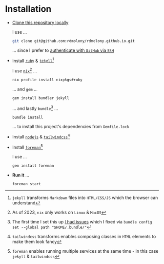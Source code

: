 # Installation

- [Clone this repository locally](https://docs.github.com/en/repositories/creating-and-managing-repositories/cloning-a-repository)

    I use ...

    ```sh
    git clone git@github.com:rdmolony/rdmolony.github.io.git
    ```

    ... since I prefer to [authenticate with `GitHub` via `SSH`](https://docs.github.com/en/authentication/connecting-to-github-with-ssh)

- Install [`ruby`](https://ruby-lang.org/) & [`jekyll`](https://jekyllrb.com/)[^BOO]
    
    [^BOO]: `jekyll` transforms `Markdown` files into `HTML/CSS/JS` which the browser can understand

    I use [`nix`](https://github.com/DeterminateSystems/nix-installer)[^BOT] ...

    ```sh
    nix profile install nixpkgs#ruby
    ```

    [^BOT]: As of 2023, `nix` only works on `Linux` & `MacOS`

    ... and `gem` ...

    ```sh
    gem install bundler jekyll
    ```

    ... and lastly `bundle`[^XOO] ...

    ```sh
    bundle install
    ```

    [^XOO]: The first time I set this up [I had issues](https://github.com/rdmolony/til/blob/2b968e9e27516516c1afdbd979a4e183f640acae/til/fix-gem-not-installed-on-my-machine.md) which I fixed via `bundle config set --global path "$HOME/.bundle/"`

    ... to install this project's dependencies from `Gemfile.lock`


- Install [`nodejs`](https://nodejs.org/) & [`tailwindcss`](https://tailwindcss.com/)[^HAT]

    [^HAT]: `tailwindcss` transforms enables composing classes in `HTML` elements to make them look fancy

- Install [`foreman`](https://github.com/ddollar/foreman)[^AHH]

    I use ...

    ```sh
    gem install foreman
    ```

    [^AHH]: `foreman` enables running multiple services at the same time - in this case `jekyll` & `tailwindcss`

- **Run it** ...

    ```sh
    foreman start
    ```

